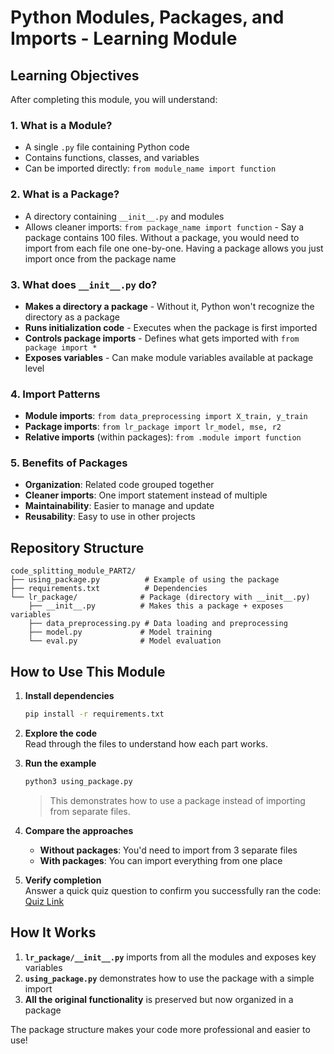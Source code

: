 # Python Modules, Packages, and Imports - Learning Module

## Learning Objectives

After completing this module, you will understand:

### 1. **What is a Module?**
- A single `.py` file containing Python code
- Contains functions, classes, and variables
- Can be imported directly: `from module_name import function`

### 2. **What is a Package?**
- A directory containing `__init__.py` and modules
- Allows cleaner imports: `from package_name import function`
      - Say a package contains 100 files. Without a package, you would need to import from each file one one-by-one. Having a package allows you just import once from the package name

### 3. **What does `__init__.py` do?**
- **Makes a directory a package** - Without it, Python won't recognize the directory as a package
- **Runs initialization code** - Executes when the package is first imported
- **Controls package imports** - Defines what gets imported with `from package import *`
- **Exposes variables** - Can make module variables available at package level

### 4. **Import Patterns**
- **Module imports**: `from data_preprocessing import X_train, y_train`
- **Package imports**: `from lr_package import lr_model, mse, r2`
- **Relative imports** (within packages): `from .module import function`

### 5. **Benefits of Packages**
- **Organization**: Related code grouped together
- **Cleaner imports**: One import statement instead of multiple
- **Maintainability**: Easier to manage and update
- **Reusability**: Easy to use in other projects

## Repository Structure

```
code_splitting_module_PART2/
├── using_package.py          # Example of using the package
├── requirements.txt          # Dependencies
└── lr_package/              # Package (directory with __init__.py)
    ├── __init__.py          # Makes this a package + exposes variables
    ├── data_preprocessing.py # Data loading and preprocessing
    ├── model.py             # Model training
    └── eval.py              # Model evaluation
```

## How to Use This Module

1. **Install dependencies**
   ```bash
   pip install -r requirements.txt
   ```

2. **Explore the code**  
   Read through the files to understand how each part works.

3. **Run the example**
   ```bash
   python3 using_package.py
   ```
   > This demonstrates how to use a package instead of importing from separate files.

4. **Compare the approaches**
   - **Without packages**: You'd need to import from 3 separate files
   - **With packages**: You can import everything from one place

5. **Verify completion**  
   Answer a quick quiz question to confirm you successfully ran the code:  
   [Quiz Link]([https://docs.google.com/forms/d/e/1FAIpQLScjxQsGWvdjXWOI23znq1BWv39saW_lV0nxhKch_wlHOkNTeQ/viewform?usp=sharing&ouid=102851559774167624772](https://docs.google.com/forms/d/e/1FAIpQLSdKIJtP58M1xWkUSXqe73a7gJXmpA2pqgUKg_MiPblw5IjPoQ/viewform?usp=header))

## How It Works

1. **`lr_package/__init__.py`** imports from all the modules and exposes key variables
2. **`using_package.py`** demonstrates how to use the package with a simple import
3. **All the original functionality** is preserved but now organized in a package

The package structure makes your code more professional and easier to use!
